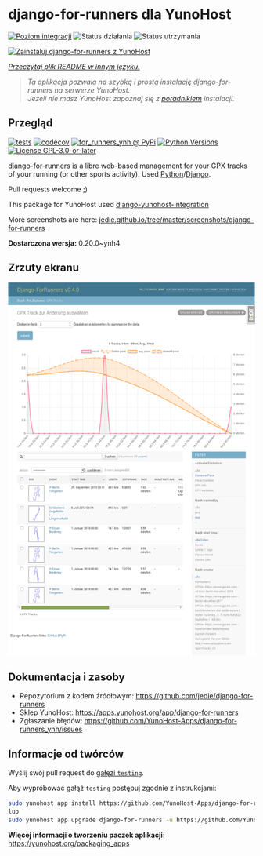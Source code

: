<!--
To README zostało automatycznie wygenerowane przez <https://github.com/YunoHost/apps/tree/master/tools/readme_generator>
Nie powinno być ono edytowane ręcznie.
-->

# django-for-runners dla YunoHost

[![Poziom integracji](https://apps.yunohost.org/badge/integration/django-for-runners)](https://ci-apps.yunohost.org/ci/apps/django-for-runners/)
![Status działania](https://apps.yunohost.org/badge/state/django-for-runners)
![Status utrzymania](https://apps.yunohost.org/badge/maintained/django-for-runners)

[![Zainstaluj django-for-runners z YunoHost](https://install-app.yunohost.org/install-with-yunohost.svg)](https://install-app.yunohost.org/?app=django-for-runners)

*[Przeczytaj plik README w innym języku.](./ALL_README.md)*

> *Ta aplikacja pozwala na szybką i prostą instalację django-for-runners na serwerze YunoHost.*  
> *Jeżeli nie masz YunoHost zapoznaj się z [poradnikiem](https://yunohost.org/install) instalacji.*

## Przegląd

[![tests](https://github.com/YunoHost-Apps/django-for-runners_ynh/actions/workflows/tests.yml/badge.svg?branch=main)](https://github.com/YunoHost-Apps/django-for-runners_ynh/actions/workflows/tests.yml)
[![codecov](https://codecov.io/github/jedie/for_runners_ynh/branch/main/graph/badge.svg)](https://app.codecov.io/github/jedie/for_runners_ynh)
[![for_runners_ynh @ PyPi](https://img.shields.io/pypi/v/for_runners_ynh?label=for_runners_ynh%20%40%20PyPi)](https://pypi.org/project/for_runners_ynh/)
[![Python Versions](https://img.shields.io/pypi/pyversions/for_runners_ynh)](https://github.com/YunoHost-Apps/django-for-runners_ynh/blob/main/pyproject.toml)
[![License GPL-3.0-or-later](https://img.shields.io/pypi/l/for_runners_ynh)](https://github.com/YunoHost-Apps/django-for-runners_ynh/blob/main/LICENSE)

[django-for-runners](https://github.com/jedie/django-for-runners) is a libre web-based management for your GPX tracks of your running (or other sports activity). Used [Python](https://www.python.org/)/[Django](https://www.djangoproject.com/).

Pull requests welcome ;)

This package for YunoHost used [django-yunohost-integration](https://github.com/YunoHost-Apps/django_yunohost_integration)

More screenshots are here: [jedie.github.io/tree/master/screenshots/django-for-runners](https://github.com/jedie/jedie.github.io/tree/master/screenshots/django-for-runners/README.creole)


**Dostarczona wersja:** 0.20.0~ynh4

## Zrzuty ekranu

![Zrzut ekranu z django-for-runners](./doc/screenshots/screenshot.png)

## Dokumentacja i zasoby

- Repozytorium z kodem źródłowym: <https://github.com/jedie/django-for-runners>
- Sklep YunoHost: <https://apps.yunohost.org/app/django-for-runners>
- Zgłaszanie błędów: <https://github.com/YunoHost-Apps/django-for-runners_ynh/issues>

## Informacje od twórców

Wyślij swój pull request do [gałęzi `testing`](https://github.com/YunoHost-Apps/django-for-runners_ynh/tree/testing).

Aby wypróbować gałąź `testing` postępuj zgodnie z instrukcjami:

```bash
sudo yunohost app install https://github.com/YunoHost-Apps/django-for-runners_ynh/tree/testing --debug
lub
sudo yunohost app upgrade django-for-runners -u https://github.com/YunoHost-Apps/django-for-runners_ynh/tree/testing --debug
```

**Więcej informacji o tworzeniu paczek aplikacji:** <https://yunohost.org/packaging_apps>

